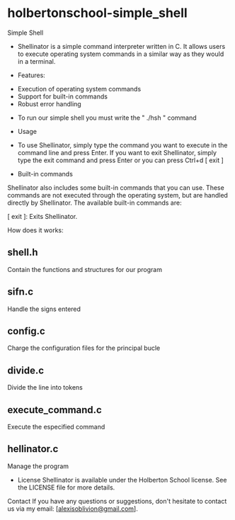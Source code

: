 # holbertonschool-simple_shell
Simple Shell

* Shellinator is a simple command interpreter written in C. It allows users to execute operating system commands in a similar way as they would in a terminal.

 * Features:
- Execution of operating system commands
- Support for built-in commands
- Robust error handling

 * To run our simple shell you must write the " ./hsh " command

* Usage

- To use Shellinator, simply type the command you want to execute in the command line and press Enter. 
If you want to exit Shellinator, simply type the exit command and press Enter or you can press Ctrl+d
[ exit ]

* Built-in commands

Shellinator also includes some built-in commands that you can use. These commands are not executed through the operating system, but are handled directly by Shellinator. The available built-in commands are:

[ exit ]: Exits Shellinator.

How does it works:

## shell.h 
Contain the functions and structures for our program

## sifn.c  
Handle the signs entered

## config.c
Charge the configuration files for the principal bucle

##  divide.c  
Divide the line into tokens

##  execute_command.c
Execute the especified command

##  hellinator.c
Manage the program

* License
Shellinator is available under the Holberton School license. See the LICENSE file for more details.

Contact
If you have any questions or suggestions, don't hesitate to contact us via my email: [alexisoblivion@gmail.com].





